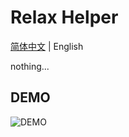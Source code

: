# Relax Helper

[简体中文](./README.md) | English

nothing...

## DEMO

![DEMO](./src/assets/images/demo.gif)
